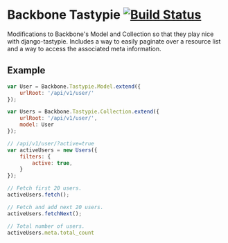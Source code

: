 # Backbone Tastypie [![Build Status](https://secure.travis-ci.org/amccloud/backbone-tastypie.png)](http://travis-ci.org/amccloud/backbone-tastypie]) #
Modifications to Backbone's Model and Collection so that they play nice with django-tastypie. Includes a way to easily paginate over a resource list and a way to access the associated meta information.

## Example ##
```javascript
var User = Backbone.Tastypie.Model.extend({
    urlRoot: '/api/v1/user/'
});

var Users = Backbone.Tastypie.Collection.extend({
    urlRoot: '/api/v1/user/',
    model: User
});

// /api/v1/user/?active=true
var activeUsers = new Users({
    filters: {
        active: true,
    }
});

// Fetch first 20 users.
activeUsers.fetch();

// Fetch and add next 20 users.
activeUsers.fetchNext();

// Total number of users.
activeUsers.meta.total_count
```
